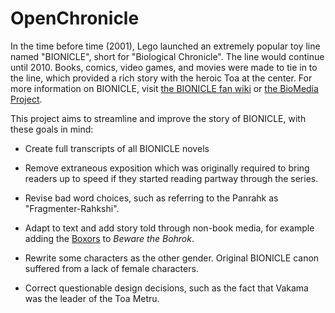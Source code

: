 # OpenChronicle
In the time before time (2001), Lego launched an extremely popular toy line named "BIONICLE", short for "Biological Chronicle". The line would continue until 2010. Books, comics, video games, and movies were made to tie in to the line, which provided a rich story with the heroic Toa at the center.
For more information on BIONICLE, visit [the BIONICLE fan wiki](http://biosector01.com) or [the BioMedia Project](http://biomediaproject.com/bmp/).

This project aims to streamline and improve the story of BIONICLE, with these goals in mind:

- Create full transcripts of all BIONICLE novels

- Remove extraneous exposition which was originally required to bring readers up to speed if they started reading partway through the series.

- Revise bad word choices, such as referring to the Panrahk as "Fragmenter-Rahkshi".

- Adapt to text and add story told through non-book media, for example adding the [Boxors](http://biosector01.com/wiki/index.php/Boxor) to *Beware the Bohrok*.

- Rewrite some characters as the other gender. Original BIONICLE canon suffered from a lack of female characters.

- Correct questionable design decisions, such as the fact that Vakama was the leader of the Toa Metru.
